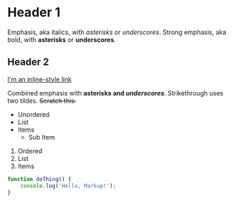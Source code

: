 # Header 1

Emphasis, aka italics, with *asterisks* or _underscores_.
Strong emphasis, aka bold, with **asterisks** or __underscores__.

## Header 2

[I'm an inline-style link](https://www.google.com)

Combined emphasis with **asterisks and _underscores_**.
Strikethrough uses two tildes. ~~Scratch this.~~

- Unordered
- List
- Items
  - Sub Item

1. Ordered
2. List
3. Items

```javascript
function doThing() {
    console.log('Hello, Markup!');
}
```
